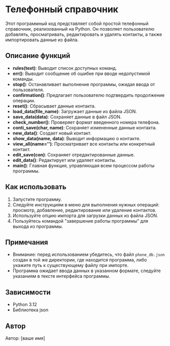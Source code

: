 # Телефонный справочник

Этот программный код представляет собой простой телефонный справочник, реализованный на Python. Он позволяет пользователю добавлять, просматривать, редактировать и удалять контакты, а также импортировать данные из файла.

## Описание функций

- **rules(text)**: Выводит список доступных команд.
- **err()**: Выводит сообщение об ошибке при вводе недопустимой команды.
- **stop()**: Останавливает выполнение программы, ожидая ввода от пользователя.
- **confirmation()**: Предлагает пользователю подтвердить продолжение операции.
- **reset()**: Сбрасывает данные контакта.
- **load_data(file_name)**: Загружает данные из файла JSON.
- **save_data(data)**: Сохраняет данные в файл JSON.
- **check_number()**: Проверяет формат введенного номера телефона.
- **conti_save(char, name)**: Сохраняет измененные данные контакта.
- **new_data()**: Создает новый контакт.
- **show_data(name, data)**: Выводит информацию о контакте.
- **view_all(name='')**: Просматривает все контакты или конкретный контакт.
- **edit_save(con)**: Сохраняет отредактированные данные.
- **edit_data()**: Редактирует или удаляет контакты.
- **main()**: Главная функция, управляющая всем процессом работы программы.

## Как использовать

1. Запустите программу.
2. Следуйте инструкциям в меню для выполнения нужных операций: просмотр, добавление, редактирование или удаление контактов.
3. Используйте опцию импорта для загрузки данных из файла JSON.
4. Пользуйтесь командой "завершение работы программы" для выхода из программы.

## Примечания

- Внимание: перед использованием убедитесь, что файл `phone_db.json` создан в той же директории, где находится программа, либо укажите путь к существующему файлу при импорте.
- Программа ожидает ввода данных в указанном формате, следуйте указаниям в тексте интерфейса программы.

## Зависимости

- Python 3.12
- Библиотека json

## Автор

Автор: [ваше имя]